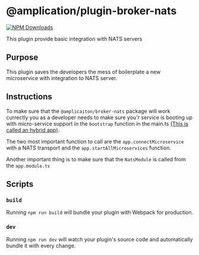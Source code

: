 # @amplication/plugin-broker-nats

[![NPM Downloads](https://img.shields.io/npm/dt/@amplication/plugin-broker-nats)](https://www.npmjs.com/package/@amplication/plugin-broker-nats)

This plugin provide basic integration with NATS servers

## Purpose

This plugin saves the developers the mess of boilerplate a new microservice with integration to NATS server.

## Instructions

To make sure that the `@amplicaiton/broker-nats` package will work currectly you as a developer needs to make sure you'r service is booting up with micro-service support in the `bootstrap` function in the main.ts [(This is called an hybrid app)](https://github.com/nestjs/docs.nestjs.com/blob/master/content/faq/hybrid-application.md).

The two most important function to call are the `app.connectMicroservice` with a NATS transport and the `app.startAllMicroservices` function.

Another important thing is to make sure that the `NatsModule` is called from the `app.module.ts`

## Scripts

### `build`

Running `npm run build` will bundle your plugin with Webpack for production.

### `dev`

Running `npm run dev` will watch your plugin's source code and automatically bundle it with every change.

